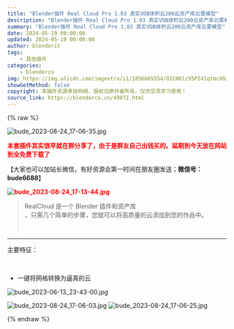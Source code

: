 ```yaml
---
title: "Blender插件 Real Cloud Pro 1.03 真实VDB体积云200云资产库云雾模型"
description: "Blender插件 Real Cloud Pro 1.03 真实VDB体积云200云资产库云雾模型"
summary: "Blender插件 Real Cloud Pro 1.03 真实VDB体积云200云资产库云雾模型"
date: 2024-05-19 00:00:00
updated: 2024-05-19 00:00:00
author: blenderit
tags: 
    - 其他插件
categories:
    - blenderco
img: https://img.alicdn.com/imgextra/i1/1856665554/O1CN01z95PI41qtmcXOJCvr_!!1856665554.jpg
showGetMethod: false
copyright: 本插件资源来自网络，版权归原作者所有，仅供交流学习使用！
source_link: https://blenderco.cn/49872.html
---
```


{% raw %}
<p><img src="https://img.alicdn.com/imgextra/i1/1856665554/O1CN01z95PI41qtmcXOJCvr_!!1856665554.jpg" alt="bude_2023-08-24_17-06-35.jpg"></p><p><span style="color: #ff0000;"><strong>本套插件其实很早就在群分享了，由于是群友自己出钱买的。延期到今天放在网站到全免费下载了</strong></span></p><p>【大家也可以加站长微信，有好资源会第一时间在朋友圈发送；<strong>微信号：bude6688</strong>】</p><p><span style="color: #ff0000;"><strong> <img src="https://img.alicdn.com/imgextra/i1/1856665554/O1CN01oSPyKx1qtmcbgjEws_!!1856665554.jpg" alt="bude_2023-08-24_17-13-44.jpg"></strong></span></p><div>
<div>
<blockquote class=""><p>RealCloud 是一个 Blender 插件和资产库<br>
，只需几个简单的步骤，您就可以将高质量的云添加到您的作品中。</p>
<p> </p></blockquote>
</div>
</div><hr><div>
<p>主要特征：</p>
<p> </p>
<ul>
<li>一键将网格转换为逼真的云</li>
</ul>
</div><p><img src="https://img.alicdn.com/imgextra/i2/1856665554/O1CN0170OuPL1qtmbE8Ucdm_!!1856665554.jpg" alt="bude_2023-06-13_23-43-00.jpg"></p><p><img src="https://img.alicdn.com/imgextra/i2/1856665554/O1CN01MAoNho1qtmcY2js6s_!!1856665554.jpg" alt="bude_2023-08-24_17-06-03.jpg"> <img src="https://img.alicdn.com/imgextra/i2/1856665554/O1CN01dFN0Z01qtmcUvsXtH_!!1856665554.jpg" alt="bude_2023-08-24_17-06-25.jpg"></p>
<div style="display: none">blenderco</div>
{% endraw %}